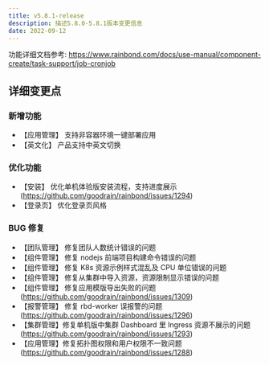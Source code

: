 ```yaml
---
title: v5.8.1-release
description: 描述5.8.0-5.8.1版本变更信息
date: 2022-09-12
---
```


功能详细文档参考: https://www.rainbond.com/docs/use-manual/component-create/task-support/job-cronjob

## 详细变更点

### 新增功能

- 【应用管理】 支持非容器环境一键部署应用
- 【英文化】 产品支持中英文切换

### 优化功能

- 【安装】 优化单机体验版安装流程，支持进度展示(https://github.com/goodrain/rainbond/issues/1294)
- 【登录页】 优化登录页风格

### BUG 修复

- 【团队管理】 修复团队人数统计错误的问题
- 【组件管理】 修复 nodejs 前端项目构建命令错误的问题
- 【组件管理】 修复 K8s 资源示例样式混乱及 CPU 单位错误的问题
- 【组件管理】 修复从集群中导入资源，资源限制显示错误的问题
- 【组件管理】 修复应用模版导出失败的问题(https://github.com/goodrain/rainbond/issues/1309)
- 【报警管理】 修复 rbd-worker 误报警的问题(https://github.com/goodrain/rainbond/issues/1296)
- 【集群管理】修复单机版中集群 Dashboard 里 Ingress 资源不展示的问题(https://github.com/goodrain/rainbond/issues/1293)
- 【应用管理】修复拓扑图权限和用户权限不一致问题(https://github.com/goodrain/rainbond/issues/1288)

